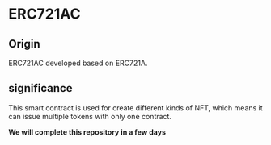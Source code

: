# ERC721AC

## Origin
ERC721AC developed based on ERC721A. 
## significance
This smart contract is used for create different kinds of NFT, which means it can issue multiple tokens with only one contract.

**We will complete this repository in a few days**
